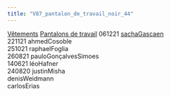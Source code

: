 ```yaml
---
title: "V87_pantalon_de_travail_noir_44"
---
```


[Vêtements](notes/equipements/L_Vetements.md) [Pantalons de travail](notes/equipements/vetements/V_PantalonsDeTravail.md) 061221 [sachaGascaen](notes/equipements/utilisateurs/sachaGascaen.md)\
221121 ahmedCosoble\
251021 raphaelFoglia\
260821 pauloGonçalvesSimoes\
140621 léoHafner\
240820 justinMisha\
denisWeidmann\
carlosErias